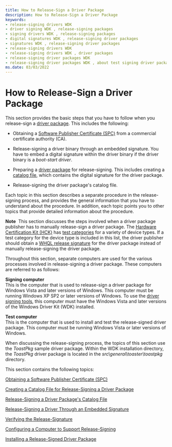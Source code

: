 ```yaml
---
title: How to Release-Sign a Driver Package
description: How to Release-Sign a Driver Package
keywords:
- release-signing drivers WDK
- driver signing WDK , release-signing packages
- signing drivers WDK , release-signing packages
- digital signatures WDK , release-signing driver packages
- signatures WDK , release-signing driver packages
- release-signing drivers WDK
- release-signing drivers WDK , driver packages
- release-signing driver packages WDK
- release-signing driver packages WDK , about test signing driver packages
ms.date: 03/03/2022
---
```


# How to Release-Sign a Driver Package


This section provides the basic steps that you have to follow when you release-sign a [driver package](driver-packages.md). This includes the following:

-   Obtaining a [Software Publisher Certificate (SPC)](./deprecation-of-software-publisher-certificates-and-commercial-release-certificates.md) from a commercial certificate authority (CA).

-   Release-signing a driver binary through an embedded signature. You have to embed a digital signature within the driver binary if the driver binary is a *boot-start driver*.

-   Preparing a [driver package](driver-packages.md) for release-signing. This includes creating a [catalog file](catalog-files.md), which contains the digital signature for the driver package.

-   Release-signing the driver package's catalog file.

Each topic in this section describes a separate procedure in the release-signing process, and provides the general information that you have to understand about the procedure. In addition, each topic points you to other topics that provide detailed information about the procedure.

**Note**  This section discusses the steps involved when a driver package publisher has to manually release-sign a driver package. The [Hardware Certification Kit (HCK)](/previous-versions/windows/hardware/hck/jj124227(v=vs.85)) has [test categories](/windows-hardware/test/hlk/) for a variety of device types. If a test category for the device type is included in this list, the driver publisher should obtain a [WHQL release signature](whql-release-signature.md) for the driver package instead of manually release-signing the driver package.

Throughout this section, separate computers are used for the various processes involved in release-signing a driver package. These computers are referred to as follows:

<a href="" id="--------signing-computer"></a> **Signing computer**  
This is the computer that is used to release-sign a driver package for Windows Vista and later versions of Windows. This computer must be running Windows XP SP2 or later versions of Windows. To use the [driver signing tools](../devtest/tools-for-signing-drivers.md), this computer must have the Windows Vista and later versions of the Windows Driver Kit (WDK) installed.

<a href="" id="test-computer"></a>**Test computer**  
This is the computer that is used to install and test the release-signed driver package. This computer must be running Windows Vista or later versions of Windows.

When discussing the release-signing process, the topics of this section use the *ToastPkg* sample driver package. Within the WDK installation directory, the *ToastPkg* driver package is located in the *src\\general\\toaster\\toastpkg* directory.

This section contains the following topics:

[Obtaining a Software Publisher Certificate (SPC)](./deprecation-of-software-publisher-certificates-and-commercial-release-certificates.md)

[Creating a Catalog File for Release-Signing a Driver Package](creating-a-catalog-file-for-release-signing-a-driver-package.md)

[Release-Signing a Driver Package's Catalog File](release-signing-a-driver-package-s-catalog-file.md)

[Release-Signing a Driver Through an Embedded Signature](release-signing-a-driver-through-an-embedded-signature.md)

[Verifying the Release-Signature](verifying-the-release-signature.md)

[Configuring a Computer to Support Release-Signing](configuring-a-computer-to-support-release-signing.md)

[Installing a Release-Signed Driver Package](installing-a-release-signed-driver-package.md)
